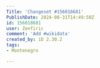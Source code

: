 ```yaml
---
Title: 'Changeset #156018681'
PublishDate: 2024-08-31T14:49:50Z
id: 156018681
user: Zenfiric
comment: 'Add #wikidata'
created_by: iD 2.30.2
tags:
- Montenegro

---
```

